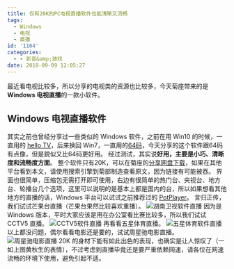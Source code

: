 ```yaml
---
title: 仅有20K的PC电视直播软件也能清晰又流畅
tags:
  - Windows
  - 电视
  - 直播
id: '1164'
categories:
  - - 影音&amp;游戏
date: 2018-09-09 12:05:27
---
```


最近看电视比较多，所以分享的电视类的资源也比较多，今天菊座带来的是 **Windows 电视直播**的一款小软件。

## Windows 电视直播软件

其实之前也曾经分享过一些类似的 Windows 软件，之前在用 Win10 的时候，一直用的 [hello TV](https://www.jubuzz.com/share/45.html)，后来换回 Win7，一直用的[64码](https://www.jubuzz.com/share/165.html)，今天分享的这个软件跟64码有点像，但是貌似又比64码更好用。 经过测试，其实说**好用，主要是小巧、清晰度和流畅度方面**。 整个软件只有20K，可以在菊座的[分享网盘下载](https://jubuzz.pipipan.com/fs/18034009-308773629)，如果在其他平台看到本文，请使用搜索引擎到菊部制造查看原文，因为链接有可能被吞。 界面也很简单，压缩包无需打开即可使用，右边有很简单的热门台、央视台、地方台、轮播台几个选项，这里可以说明的是基本上都是国内的台，所以如果想看其他地方的直播的话，Windows 平台可以试试之前推荐过的 [PotPlayer](https://www.jubuzz.com/geek/582.html)。 言归正传，我们试试芒果台直播（芒果台果然比较喜欢重播）。 ![湖南卫视软件直播](https://i.loli.net/2018/09/09/5b949a41d08e8.png) 因为是 Windows 版本，平时大家应该是用在办公室看比赛比较多，所以我们试试 CCTV5 直播。 ![CCTV5软件直播](https://i.loli.net/2018/09/09/5b949ad0104a5.png) 再看看五星体育直播。 ![五星体育软件直播](https://i.loli.net/2018/09/09/5b949afa1f0b4.png) 以上都没问题，偶尔看看电影还是要的，试试周星驰电影直播。 ![周星驰电影直播](https://i.loli.net/2018/09/09/5b949b14cfb82.png) 20K 的身材下能有如此出色的表现，也确实是让人惊叹了（一如上图黄秋生的表情），不过考虑到直播毕竟还是要严重依赖网速，请各位在网速流畅的环境下使用，避免引起不适。